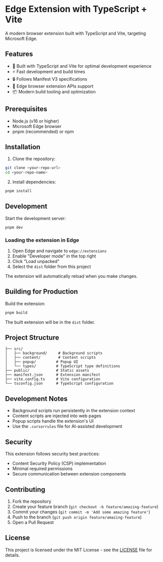 # Edge Extension with TypeScript + Vite

A modern browser extension built with TypeScript and Vite, targeting Microsoft Edge.

## Features

- 🚀 Built with TypeScript and Vite for optimal development experience
- ⚡️ Fast development and build times
- 🔒 Follows Manifest V3 specifications
- 🎯 Edge browser extension APIs support
- 📦 Modern build tooling and optimization

## Prerequisites

- Node.js (v16 or higher)
- Microsoft Edge browser
- pnpm (recommended) or npm

## Installation

1. Clone the repository:
```bash
git clone <your-repo-url>
cd <your-repo-name>
```

2. Install dependencies:
```bash
pnpm install
```

## Development

Start the development server:
```bash
pnpm dev
```

### Loading the extension in Edge

1. Open Edge and navigate to `edge://extensions`
2. Enable "Developer mode" in the top right
3. Click "Load unpacked"
4. Select the `dist` folder from this project

The extension will automatically reload when you make changes.

## Building for Production

Build the extension:
```bash
pnpm build
```

The built extension will be in the `dist` folder.

## Project Structure

```
├── src/
│   ├── background/     # Background scripts
│   ├── content/        # Content scripts
│   ├── popup/         # Popup UI
│   └── types/         # TypeScript type definitions
├── public/            # Static assets
├── manifest.json      # Extension manifest
├── vite.config.ts     # Vite configuration
└── tsconfig.json      # TypeScript configuration
```

## Development Notes

- Background scripts run persistently in the extension context
- Content scripts are injected into web pages
- Popup scripts handle the extension's UI
- Use the `.cursorrules` file for AI-assisted development

## Security

This extension follows security best practices:
- Content Security Policy (CSP) implementation
- Minimal required permissions
- Secure communication between extension components

## Contributing

1. Fork the repository
2. Create your feature branch (`git checkout -b feature/amazing-feature`)
3. Commit your changes (`git commit -m 'Add some amazing feature'`)
4. Push to the branch (`git push origin feature/amazing-feature`)
5. Open a Pull Request

## License

This project is licensed under the MIT License - see the [LICENSE](LICENSE) file for details.
